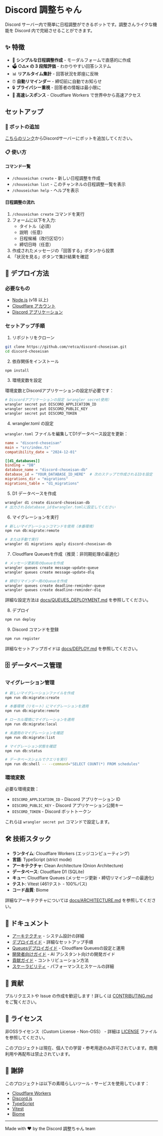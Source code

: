 # Discord 調整ちゃん

Discord サーバー内で簡単に日程調整ができるボットです。調整さんライクな機能を Discord 内で完結させることができます。

## ✨ 特徴

- 📝 **シンプルな日程調整作成** - モーダルフォームで直感的に作成
- 🗳️ **○△× の 3 段階評価** - わかりやすい回答システム
- 📊 **リアルタイム集計** - 回答状況を即座に反映
- ⏰ **自動リマインダー** - 締切前に自動でお知らせ
- 🔒 **プライバシー重視** - 回答者の情報は最小限に
- 🚀 **高速レスポンス** - Cloudflare Workers で世界中から高速アクセス

## セットアップ

### 🤖 ボットの追加

[こちらのリンク](https://discord.com/api/oauth2/authorize?client_id=1392384546560802947&permissions=2147485696&scope=bot%20applications.commands)からDiscordサーバーにボットを追加してください。

### 📋 使い方

#### コマンド一覧

- `/chouseichan create` - 新しい日程調整を作成
- `/chouseichan list` - このチャンネルの日程調整一覧を表示
- `/chouseichan help` - ヘルプを表示

#### 日程調整の流れ

1. `/chouseichan create` コマンドを実行
2. フォームに以下を入力:
   - タイトル（必須）
   - 説明（任意）
   - 日程候補（改行区切り）
   - 締切日時（任意）
3. 作成されたメッセージの「回答する」ボタンから投票
4. 「状況を見る」ボタンで集計結果を確認

## 🚀 デプロイ方法

### 必要なもの

- [Node.js](https://nodejs.org/) (v18 以上)
- [Cloudflare アカウント](https://dash.cloudflare.com/sign-up)
- [Discord アプリケーション](https://discord.com/developers/applications)

### セットアップ手順

1. リポジトリをクローン
```bash
git clone https://github.com/retca/discord-choseisan.git
cd discord-choseisan
```

2. 依存関係をインストール
```bash
npm install
```

3. 環境変数を設定

環境変数とDiscordアプリケーションの設定が必要です：

```bash
# Discordアプリケーションの設定（wrangler secret使用）
wrangler secret put DISCORD_APPLICATION_ID
wrangler secret put DISCORD_PUBLIC_KEY  
wrangler secret put DISCORD_TOKEN
```

4. wrangler.toml の設定

`wrangler.toml` ファイルを編集してD1データベース設定を更新：

```toml
name = "discord-choseisan"
main = "src/index.ts"
compatibility_date = "2024-12-01"

[[d1_databases]]
binding = "DB"
database_name = "discord-choseisan-db"
database_id = "YOUR_DATABASE_ID_HERE"  # 次のステップで作成されるIDを設定
migrations_dir = "migrations"
migrations_table = "d1_migrations"
```

5. D1 データベースを作成
```bash
wrangler d1 create discord-choseisan-db
# 出力されるdatabase_idをwrangler.tomlに設定してください
```

6. マイグレーションを実行
```bash
# 新しいマイグレーションコマンドを使用（本番環境）
npm run db:migrate:remote

# または手動で実行
wrangler d1 migrations apply discord-choseisan-db
```

7. Cloudflare Queuesを作成（推奨：非同期処理の最適化）
```bash
# メッセージ更新用のQueueを作成
wrangler queues create message-update-queue
wrangler queues create message-update-dlq

# 締切リマインダー用のQueueを作成
wrangler queues create deadline-reminder-queue
wrangler queues create deadline-reminder-dlq
```

詳細な設定方法は [docs/QUEUES_DEPLOYMENT.md](docs/QUEUES_DEPLOYMENT.md) を参照してください。

8. デプロイ
```bash
npm run deploy
```

9. Discord コマンドを登録
```bash
npm run register
```

詳細なセットアップガイドは [docs/DEPLOY.md](docs/DEPLOY.md) を参照してください。

## 🗄️ データベース管理

### マイグレーション管理

```bash
# 新しいマイグレーションファイルを作成
npm run db:migrate:create

# 本番環境（リモート）にマイグレーションを適用
npm run db:migrate:remote

# ローカル環境にマイグレーションを適用
npm run db:migrate:local

# 未適用のマイグレーションを確認
npm run db:migrate:list

# マイグレーション状態を確認
npm run db:status

# データベースシェルでクエリを実行
npm run db:shell -- --command="SELECT COUNT(*) FROM schedules"
```

### 環境変数

必要な環境変数：

- `DISCORD_APPLICATION_ID` - Discord アプリケーション ID
- `DISCORD_PUBLIC_KEY` - Discord アプリケーション公開キー  
- `DISCORD_TOKEN` - Discord ボットトークン

これらは `wrangler secret put` コマンドで設定します。

## 🛠️ 技術スタック

- **ランタイム**: Cloudflare Workers (エッジコンピューティング)
- **言語**: TypeScript (strict mode)
- **アーキテクチャ**: Clean Architecture (Onion Architecture)
- **データベース**: Cloudflare D1 (SQLite)
- **キュー**: Cloudflare Queues (メッセージ更新・締切リマインダーの最適化)
- **テスト**: Vitest (461テスト - 100%パス)
- **コード品質**: Biome

詳細なアーキテクチャについては [docs/ARCHITECTURE.md](docs/ARCHITECTURE.md) を参照してください。

## 📖 ドキュメント

- [アーキテクチャ](docs/ARCHITECTURE.md) - システム設計の詳細
- [デプロイガイド](docs/DEPLOY.md) - 詳細なセットアップ手順
- [Queuesデプロイガイド](docs/QUEUES_DEPLOYMENT.md) - Cloudflare Queuesの設定と運用
- [開発者向けガイド](CLAUDE.md) - AI アシスタント向けの開発ガイド
- [貢献ガイド](docs/CONTRIBUTING.md) - コントリビューション方法
- [スケーラビリティ](docs/SCALABILITY.md) - パフォーマンスとスケールの詳細

## 🤝 貢献

プルリクエストや Issue の作成を歓迎します！詳しくは [CONTRIBUTING.md](docs/CONTRIBUTING.md) をご覧ください。

## 📝 ライセンス

非OSSライセンス（Custom License - Non-OSS） - 詳細は [LICENSE](LICENSE) ファイルを参照してください。

このプロジェクトは現在、個人での学習・参考用途のみ許可されています。商用利用や再配布は禁止されています。

## 🙏 謝辞

このプロジェクトは以下の素晴らしいツール・サービスを使用しています：

- [Cloudflare Workers](https://workers.cloudflare.com/)
- [Discord.js](https://discord.js.org/)
- [TypeScript](https://www.typescriptlang.org/)
- [Vitest](https://vitest.dev/)
- [Biome](https://biomejs.dev/)

---

Made with ❤️ by the Discord 調整ちゃん team
